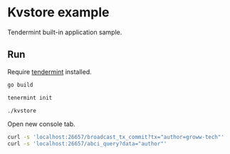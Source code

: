 # Kvstore example

Tendermint built-in application sample.


## Run
Require [tendermint](https://docs.tendermint.com/master/introduction/install.html) installed.

```bash
go build

tenermint init

./kvstore
```

Open new console tab.
```bash
curl -s 'localhost:26657/broadcast_tx_commit?tx="author=groww-tech"'
curl -s 'localhost:26657/abci_query?data="author"'
```